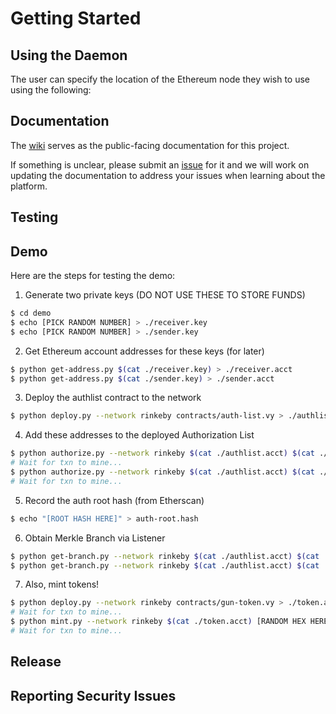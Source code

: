 # Getting Started

## Using the Daemon
The user can specify the location of the Ethereum node they wish to use using the following:

## Documentation
The [wiki](https://github.com/GunClear/PlasmaRifle/wiki) serves as the public-facing documentation for this project.

If something is unclear, please submit an [issue](https://github.com/GunClear/PlasmaRifle/issues/new) for it
and we will work on updating the documentation to address your issues when learning about the platform.

## Testing


## Demo
Here are the steps for testing the demo:

1. Generate two private keys (DO NOT USE THESE TO STORE FUNDS)
```bash
$ cd demo
$ echo [PICK RANDOM NUMBER] > ./receiver.key
$ echo [PICK RANDOM NUMBER] > ./sender.key
```

2. Get Ethereum account addresses for these keys (for later)
```bash
$ python get-address.py $(cat ./receiver.key) > ./receiver.acct
$ python get-address.py $(cat ./sender.key) > ./sender.acct
```

3. Deploy the authlist contract to the network
```bash
$ python deploy.py --network rinkeby contracts/auth-list.vy > ./authlist.acct
```

4. Add these addresses to the deployed Authorization List
```bash
$ python authorize.py --network rinkeby $(cat ./authlist.acct) $(cat ./receiver.acct)
# Wait for txn to mine...
$ python authorize.py --network rinkeby $(cat ./authlist.acct) $(cat ./sender.acct)
# Wait for txn to mine...
```

5. Record the auth root hash (from Etherscan)
```bash
$ echo "[ROOT HASH HERE]" > auth-root.hash
```

6. Obtain Merkle Branch via Listener
```bash
$ python get-branch.py --network rinkeby $(cat ./authlist.acct) $(cat ./receiver.acct) > receiver-branch.ls
$ python get-branch.py --network rinkeby $(cat ./authlist.acct) $(cat ./sender.acct) > sender-branch.ls
```

7. Also, mint tokens!
```bash
$ python deploy.py --network rinkeby contracts/gun-token.vy > ./token.acct
# Wait for txn to mine...
$ python mint.py --network rinkeby $(cat ./token.acct) [RANDOM HEX HERE] $(cat ./receiver.acct)
# Wait for txn to mine...
```

## Release


## Reporting Security Issues
